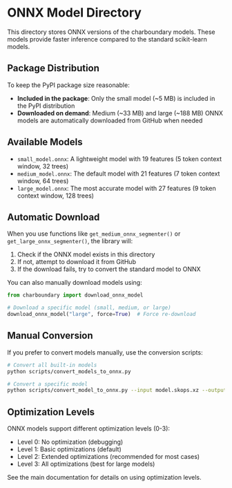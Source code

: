 # ONNX Model Directory

This directory stores ONNX versions of the charboundary models. These models provide faster inference compared to the standard scikit-learn models.

## Package Distribution

To keep the PyPI package size reasonable:

- **Included in the package**: Only the small model (~5 MB) is included in the PyPI distribution
- **Downloaded on demand**: Medium (~33 MB) and large (~188 MB) ONNX models are automatically downloaded from GitHub when needed

## Available Models

- `small_model.onnx`: A lightweight model with 19 features (5 token context window, 32 trees)
- `medium_model.onnx`: The default model with 21 features (7 token context window, 64 trees)
- `large_model.onnx`: The most accurate model with 27 features (9 token context window, 128 trees)

## Automatic Download

When you use functions like `get_medium_onnx_segmenter()` or `get_large_onnx_segmenter()`, the library will:
1. Check if the ONNX model exists in this directory
2. If not, attempt to download it from GitHub
3. If the download fails, try to convert the standard model to ONNX

You can also manually download models using:

```python
from charboundary import download_onnx_model

# Download a specific model (small, medium, or large)
download_onnx_model("large", force=True)  # Force re-download
```

## Manual Conversion

If you prefer to convert models manually, use the conversion scripts:

```bash
# Convert all built-in models
python scripts/convert_models_to_onnx.py

# Convert a specific model
python scripts/convert_model_to_onnx.py --input model.skops.xz --output model.onnx
```

## Optimization Levels

ONNX models support different optimization levels (0-3):
- Level 0: No optimization (debugging)
- Level 1: Basic optimizations (default)
- Level 2: Extended optimizations (recommended for most cases)
- Level 3: All optimizations (best for large models)

See the main documentation for details on using optimization levels.